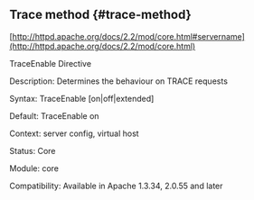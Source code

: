 ## Trace method {#trace-method}

[http://httpd.apache.org/docs/2.2/mod/core.html#servername](http://httpd.apache.org/docs/2.2/mod/core.html)

TraceEnable Directive

Description:        Determines the behaviour on TRACE requests

Syntax:        TraceEnable [on|off|extended]

Default:        TraceEnable on

Context:        server config, virtual host

Status:        Core

Module:        core

Compatibility:        Available in Apache 1.3.34, 2.0.55 and later